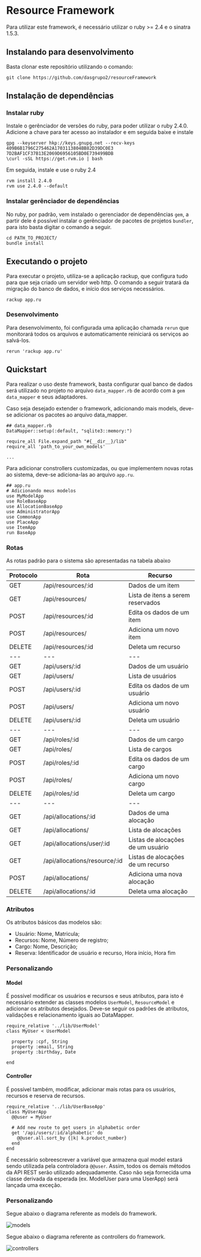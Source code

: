 # Resource Framework

Para utilizar este framework, é necessário utilizar o ruby >= 2.4 e o sinatra 1.5.3.

## Instalando para desenvolvimento

Basta clonar este repositório utilizando o comando:

    git clone https://github.com/dasgrupo2/resourceFramework

## Instalação de dependências

### Instalar ruby

Instale o gerênciador de versões do ruby, para poder utilizar o ruby 2.4.0. Adicione a chave para ter acesso ao instalador e em seguida baixe e instale

    gpg --keyserver hkp://keys.gnupg.net --recv-keys 409B6B1796C275462A1703113804BB82D39DC0E3 7D2BAF1CF37B13E2069D6956105BD0E739499BDB
    \curl -sSL https://get.rvm.io | bash

Em seguida, instale e use o ruby 2.4

    rvm install 2.4.0
    rvm use 2.4.0 --default

### Instalar gerênciador de dependências

No ruby, por padrão, vem instalado o gerenciador de dependências `gem`, a partir dele é possível instalar o gerênciador de pacotes de projetos `bundler`, para isto basta digitar o comando a seguir.

    cd PATH_TO_PROJECT/
    bundle install

## Executando o projeto

Para executar o projeto, utiliza-se a aplicação rackup, que configura tudo para que seja criado um servidor web http. O comando a seguir tratará da migração do banco de dados, e início dos serviços necessários.

    rackup app.ru

### Desenvolvimento

Para desenvolvimento, foi configurada uma aplicação chamada `rerun` que monitorará todos os arquivos e automaticamente reiniciará os serviços ao salvá-los.

    rerun 'rackup app.ru'

## Quickstart

Para realizar o uso deste framework, basta configurar qual banco de dados será utilizado no projeto no arquivo `data_mapper.rb` de acordo com a `gem data_mapper` e seus adaptadores.

Caso seja desejado extender o framework, adicionando mais models, deve-se adicionar os pacotes ao arquivo data_mapper.

    ## data_mapper.rb
    DataMapper::setup(:default, "sqlite3::memory:")

    require_all File.expand_path "#{__dir__}/lib"
    require_all 'path_to_your_own_models'

    ...

Para adicionar constrollers customizadas, ou que implementem novas rotas ao sistema, deve-se adiciona-las ao arquivo `app.ru`.

    ## app.ru
    # Adicionando meus modelos
    use MyModelApp
    use RoleBaseApp
    use AllocationBaseApp
    use AdministratorApp
    use CommonApp
    use PlaceApp
    use ItemApp
    run BaseApp

### Rotas

As rotas padrão para o sistema são apresentadas na tabela abaixo

|Protocolo|Rota|Recurso|
|---------|----|-------|
|GET|/api/resources/:id| Dados de um item |
|GET|/api/resources/| Lista de itens a serem reservados |
|POST|/api/resources/:id| Edita os dados de um item |
|POST|/api/resources/| Adiciona um novo item |
|DELETE|/api/resources/:id| Deleta um recurso |
|---|---|---|
|GET|/api/users/:id| Dados de um usuário |
|GET|/api/users/| Lista de usuários |
|POST|/api/users/:id| Edita os dados de um usuário |
|POST|/api/users/| Adiciona um novo usuário |
|DELETE|/api/users/:id| Deleta um usuário |
|---|---|---|
|GET|/api/roles/:id| Dados de um cargo |
|GET|/api/roles/| Lista de cargos |
|POST|/api/roles/:id| Edita os dados de um cargo |
|POST|/api/roles/| Adiciona um novo cargo |
|DELETE|/api/roles/:id| Deleta um cargo |
|---|---|---|
|GET|/api/allocations/:id| Dados de uma alocação |
|GET|/api/allocations/| Lista de alocações |
|GET|/api/allocations/user/:id| Listas de alocações de um usuário |
|GET|/api/allocations/resource/:id| Listas de alocações de um recurso |
|POST|/api/allocations/| Adiciona uma nova alocação |
|DELETE|/api/allocations/:id| Deleta uma alocação |

### Atributos

Os atributos básicos das modelos são:

* Usuário: Nome, Matricula;
* Recursos: Nome, Número de registro;
* Cargo: Nome, Descrição;
* Reserva: Identificador de usuário e recurso, Hora início, Hora fim

### Personalizando

#### Model

É possível modificar os usuários e recursos e seus atributos, para isto é necessário extender as classes modelos `UserModel`, `ResourceModel` e adicionar os atributos desejados. Deve-se seguir os padrões de atributos, validações e relacionamento iguais ao DataMapper.

    require_relative '../lib/UserModel'
    class MyUser < UserModel

      property :cpf, String
      property :email, String
      property :birthday, Date

    end

#### Controller

É possível também, modificar, adicionar mais rotas para os usuários, recursos e reserva de recursos.

    require_relative '../lib/UserBaseApp'
    class MyUserApp
      @@user = MyUser

      # Add new route to get users in alphabetic order
      get '/api/users/:id/alphabetic' do
        @@user.all.sort_by {|k| k.product_number}
      end
    end

É necessário sobreescrever a variável que armazena qual model estará sendo utilizada pela controladora `@@user`. Assim, todos os demais métodos da API REST serão utilizado adequadamente.
Caso não seja fornecida uma classe derivada da esperada (ex. ModelUser para uma UserApp) será lançada uma exceção.


### Personalizando

Segue abaixo o diagrama referente as models do framework.

![models](images/models1.png)

Segue abaixo o diagrama referente as controllers do framework.

![controllers](images/controllers1.png)
